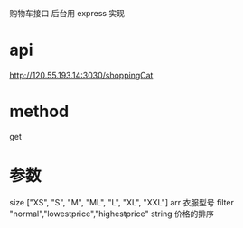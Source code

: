 购物车接口 后台用 express 实现

# api

http://120.55.193.14:3030/shoppingCat

# method

get

# 参数

size ["XS", "S", "M", "ML", "L", "XL", "XXL"] arr 衣服型号
filter "normal","lowestprice","highestprice" string 价格的排序
